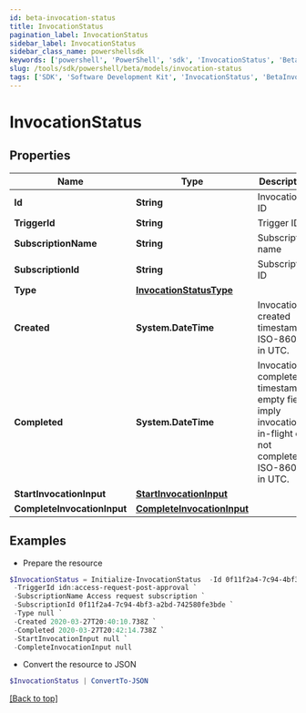 ```yaml
---
id: beta-invocation-status
title: InvocationStatus
pagination_label: InvocationStatus
sidebar_label: InvocationStatus
sidebar_class_name: powershellsdk
keywords: ['powershell', 'PowerShell', 'sdk', 'InvocationStatus', 'BetaInvocationStatus'] 
slug: /tools/sdk/powershell/beta/models/invocation-status
tags: ['SDK', 'Software Development Kit', 'InvocationStatus', 'BetaInvocationStatus']
---
```



# InvocationStatus

## Properties

Name | Type | Description | Notes
------------ | ------------- | ------------- | -------------
**Id** | **String** | Invocation ID | [required]
**TriggerId** | **String** | Trigger ID | [required]
**SubscriptionName** | **String** | Subscription name | [required]
**SubscriptionId** | **String** | Subscription ID | [required]
**Type** | [**InvocationStatusType**](invocation-status-type) |  | [required]
**Created** | **System.DateTime** | Invocation created timestamp. ISO-8601 in UTC. | [required]
**Completed** | **System.DateTime** | Invocation completed timestamp; empty fields imply invocation is in-flight or not completed. ISO-8601 in UTC. | [optional] 
**StartInvocationInput** | [**StartInvocationInput**](start-invocation-input) |  | [required]
**CompleteInvocationInput** | [**CompleteInvocationInput**](complete-invocation-input) |  | [optional] 

## Examples

- Prepare the resource
```powershell
$InvocationStatus = Initialize-InvocationStatus  -Id 0f11f2a4-7c94-4bf3-a2bd-742580fe3bde `
 -TriggerId idn:access-request-post-approval `
 -SubscriptionName Access request subscription `
 -SubscriptionId 0f11f2a4-7c94-4bf3-a2bd-742580fe3bde `
 -Type null `
 -Created 2020-03-27T20:40:10.738Z `
 -Completed 2020-03-27T20:42:14.738Z `
 -StartInvocationInput null `
 -CompleteInvocationInput null
```

- Convert the resource to JSON
```powershell
$InvocationStatus | ConvertTo-JSON
```


[[Back to top]](#) 

